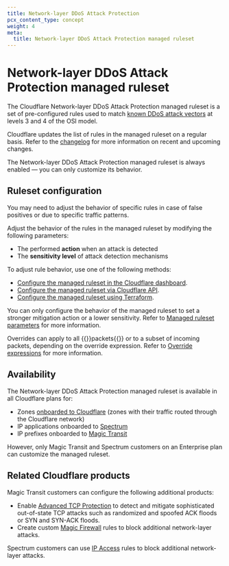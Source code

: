 ```yaml
---
title: Network-layer DDoS Attack Protection
pcx_content_type: concept
weight: 4
meta:
  title: Network-layer DDoS Attack Protection managed ruleset
---
```


# Network-layer DDoS Attack Protection managed ruleset

The Cloudflare Network-layer DDoS Attack Protection managed ruleset is a set of pre-configured rules used to match [known DDoS attack vectors](/ddos-protection/about/attack-coverage/) at levels 3 and 4 of the OSI model.

Cloudflare updates the list of rules in the managed ruleset on a regular basis. Refer to the [changelog](/ddos-protection/change-log/network/) for more information on recent and upcoming changes.

The Network-layer DDoS Attack Protection managed ruleset is always enabled — you can only customize its behavior.

## Ruleset configuration

You may need to adjust the behavior of specific rules in case of false positives or due to specific traffic patterns.

Adjust the behavior of the rules in the managed ruleset by modifying the following parameters:

* The performed **action** when an attack is detected
* The **sensitivity level** of attack detection mechanisms

To adjust rule behavior, use one of the following methods:

* [Configure the managed ruleset in the Cloudflare dashboard](/ddos-protection/managed-rulesets/network/configure-dashboard/).
* [Configure the managed ruleset via Cloudflare API](/ddos-protection/managed-rulesets/network/configure-api/).
* [Configure the managed ruleset using Terraform](/terraform/additional-configurations/ddos-managed-rulesets/#example-network).

You can only configure the behavior of the managed ruleset to set a stronger mitigation action or a lower sensitivity. Refer to [Managed ruleset parameters](/ddos-protection/managed-rulesets/network/override-parameters/) for more information.

Overrides can apply to all {{<glossary-tooltip term_id="data packet">}}packets{{</glossary-tooltip>}} or to a subset of incoming packets, depending on the override expression. Refer to [Override expressions](/ddos-protection/managed-rulesets/network/override-expressions/) for more information.

## Availability

The Network-layer DDoS Attack Protection managed ruleset is available in all Cloudflare plans for:
* Zones [onboarded to Cloudflare](/dns/zone-setups/full-setup/) (zones with their traffic routed through the Cloudflare network)
* IP applications onboarded to [Spectrum](/spectrum/)
* IP prefixes onboarded to [Magic Transit](/magic-transit/)

However, only Magic Transit and Spectrum customers on an Enterprise plan can customize the managed ruleset.

## Related Cloudflare products

Magic Transit customers can configure the following additional products:

* Enable [Advanced TCP Protection](/ddos-protection/advanced-ddos-systems/overview/advanced-tcp-protection/) to detect and mitigate sophisticated out-of-state TCP attacks such as randomized and spoofed ACK floods or SYN and SYN-ACK floods.
* Create custom [Magic Firewall](/magic-firewall/) rules to block additional network-layer attacks.

Spectrum customers can use [IP Access](/waf/tools/ip-access-rules/) rules to block additional network-layer attacks.
